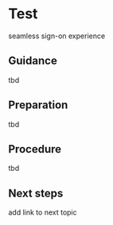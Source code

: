 # Test

seamless sign-on experience

## Guidance

tbd

## Preparation

tbd

## Procedure

tbd

## Next steps

add link to next topic
